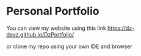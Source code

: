# Personal Portfolio

You can view my website using this link https://dz-devz.github.io/DzPortfolio/

or clone my repo using your own IDE and browser
